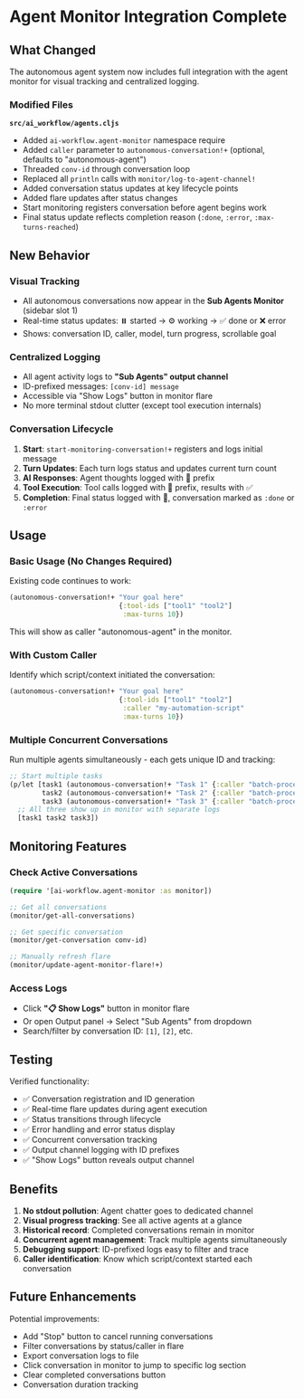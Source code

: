 # Agent Monitor Integration Complete

## What Changed

The autonomous agent system now includes full integration with the agent monitor for visual tracking and centralized logging.

### Modified Files

**`src/ai_workflow/agents.cljs`**
- Added `ai-workflow.agent-monitor` namespace require
- Added `caller` parameter to `autonomous-conversation!+` (optional, defaults to "autonomous-agent")
- Threaded `conv-id` through conversation loop
- Replaced all `println` calls with `monitor/log-to-agent-channel!`
- Added conversation status updates at key lifecycle points
- Added flare updates after status changes
- Start monitoring registers conversation before agent begins work
- Final status update reflects completion reason (`:done`, `:error`, `:max-turns-reached`)

## New Behavior

### Visual Tracking
- All autonomous conversations now appear in the **Sub Agents Monitor** (sidebar slot 1)
- Real-time status updates: ⏸️ started → ⚙️ working → ✅ done or ❌ error
- Shows: conversation ID, caller, model, turn progress, scrollable goal

### Centralized Logging
- All agent activity logs to **"Sub Agents" output channel**
- ID-prefixed messages: `[conv-id] message`
- Accessible via "Show Logs" button in monitor flare
- No more terminal stdout clutter (except tool execution internals)

### Conversation Lifecycle

1. **Start**: `start-monitoring-conversation!+` registers and logs initial message
2. **Turn Updates**: Each turn logs status and updates current turn count
3. **AI Responses**: Agent thoughts logged with 🤖 prefix
4. **Tool Execution**: Tool calls logged with 🔧 prefix, results with ✅
5. **Completion**: Final status logged with 🎯, conversation marked as `:done` or `:error`

## Usage

### Basic Usage (No Changes Required)

Existing code continues to work:

```clojure
(autonomous-conversation!+ "Your goal here"
                           {:tool-ids ["tool1" "tool2"]
                            :max-turns 10})
```

This will show as caller "autonomous-agent" in the monitor.

### With Custom Caller

Identify which script/context initiated the conversation:

```clojure
(autonomous-conversation!+ "Your goal here"
                           {:tool-ids ["tool1" "tool2"]
                            :caller "my-automation-script"
                            :max-turns 10})
```

### Multiple Concurrent Conversations

Run multiple agents simultaneously - each gets unique ID and tracking:

```clojure
;; Start multiple tasks
(p/let [task1 (autonomous-conversation!+ "Task 1" {:caller "batch-processor-1"})
        task2 (autonomous-conversation!+ "Task 2" {:caller "batch-processor-2"})
        task3 (autonomous-conversation!+ "Task 3" {:caller "batch-processor-3"})]
  ;; All three show up in monitor with separate logs
  [task1 task2 task3])
```

## Monitoring Features

### Check Active Conversations

```clojure
(require '[ai-workflow.agent-monitor :as monitor])

;; Get all conversations
(monitor/get-all-conversations)

;; Get specific conversation
(monitor/get-conversation conv-id)

;; Manually refresh flare
(monitor/update-agent-monitor-flare!+)
```

### Access Logs

- Click **"📋 Show Logs"** button in monitor flare
- Or open Output panel → Select "Sub Agents" from dropdown
- Search/filter by conversation ID: `[1]`, `[2]`, etc.

## Testing

Verified functionality:
- ✅ Conversation registration and ID generation
- ✅ Real-time flare updates during agent execution
- ✅ Status transitions through lifecycle
- ✅ Error handling and error status display
- ✅ Concurrent conversation tracking
- ✅ Output channel logging with ID prefixes
- ✅ "Show Logs" button reveals output channel

## Benefits

1. **No stdout pollution**: Agent chatter goes to dedicated channel
2. **Visual progress tracking**: See all active agents at a glance
3. **Historical record**: Completed conversations remain in monitor
4. **Concurrent agent management**: Track multiple agents simultaneously
5. **Debugging support**: ID-prefixed logs easy to filter and trace
6. **Caller identification**: Know which script/context started each conversation

## Future Enhancements

Potential improvements:
- Add "Stop" button to cancel running conversations
- Filter conversations by status/caller in flare
- Export conversation logs to file
- Click conversation in monitor to jump to specific log section
- Clear completed conversations button
- Conversation duration tracking
